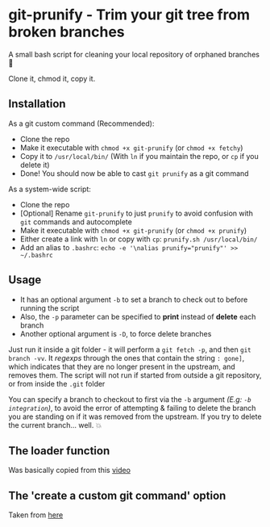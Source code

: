 # git-prunify - Trim your git tree from broken branches

A small bash script for cleaning your local repository of orphaned branches :fallen_leaf:

Clone it, chmod it, copy it.

## Installation

As a git custom command (Recommended):

- Clone the repo
- Make it executable with `chmod +x git-prunify` (or `chmod +x fetchy`)
- Copy it to `/usr/local/bin/` (With `ln` if you maintain the repo, or `cp` if you delete it)
- Done! You should now be able to cast `git prunify` as a git command

As a system-wide script:

- Clone the repo
- [Optional] Rename `git-prunify` to just `prunify` to avoid confusion with `git` commands and autocomplete
- Make it executable with `chmod +x git-prunify` (or `chmod +x prunify`)
- Either create a link with `ln` or copy with `cp`: `prunify.sh /usr/local/bin/`
- Add an alias to `.bashrc`: `echo -e '\nalias prunify="prunify"' >> ~/.bashrc`

## Usage

- It has an optional argument `-b` to set a branch to check out to before running the script
- Also, the `-p` parameter can be specified to **print** instead of **delete** each branch
- Another optional argument is `-D`, to force delete branches

Just run it inside a git folder - it will perform a `git fetch -p`, and then `git branch -vv`. It *regexps* through the ones that contain the string `: gone]`, which indicates that they are no longer present in the upstream, and removes them.
The script will not run if started from outside a git repository, or from inside the `.git` folder

You can specify a branch to checkout to first via the `-b` argument *(E.g: `-b integration`)*, to avoid the error of attempting & failing to delete the branch you are standing on if it was removed from the upstream. If you try to delete the current branch... well. :boom:

## The loader function

Was basically copied from this [video](https://www.youtube.com/watch?v=93i8txD0H3Q")

## The 'create a custom git command' option

Taken from [here](http://thediscoblog.com/blog/2014/03/29/custom-git-commands-in-3-steps/)
